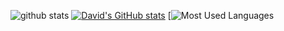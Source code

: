   ![github stats](https://github-readme-stats.vercel.app/api?username=devSujeong)
  [![David's GitHub stats](https://github-readme-stats.vercel.app/api?username=devSujeong&show_icons=true&theme=radical)](https://github.com/zkffhtm6523/github-readme-stats)
[![Most Used Languages](https://github-readme-stats.vercel.app/api/top-langs/?username=devSujeong&langs_count=9&hide=TSQL,PLpgSQL,PLSQL&layout=compact&theme=radical)

<!--
**devSujeong/devSujeong** is a ✨ _special_ ✨ repository because its `README.md` (this file) appears on your GitHub profile.

Here are some ideas to get you started:

- 🔭 I’m currently working on ...
- 🌱 I’m currently learning ...
- 👯 I’m looking to collaborate on ...
- 🤔 I’m looking for help with ...
- 💬 Ask me about ...
- 📫 How to reach me: ...
- 😄 Pronouns: ...
- ⚡ Fun fact: ...
-->
